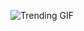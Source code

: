 ![Trending GIF](https://media3.giphy.com/media/v1.Y2lkPThiYjIxNzcyYmliMWUwdHE0N2Z2aHFlMW0xdzg5emptMGtqMDNrZW5mdjkxbXlpdCZlcD12MV9naWZzX3NlYXJjaCZjdD1n/SXOaBm5npU8UcTuTLk/giphy.gif)
